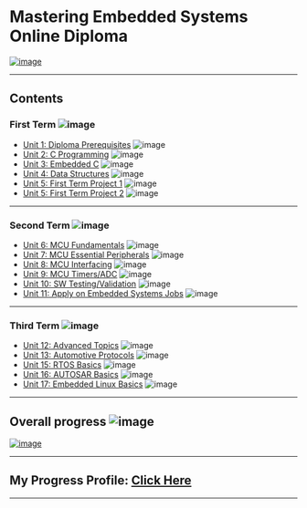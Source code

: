 # Mastering Embedded Systems Online Diploma

[![image](https://github.com/darshme7/embedded_systems_online_diploma/blob/main/websitesnap.PNG)](https://www.learn-in-depth.com/online-diploma/darshme7%40gmail.com)

---

## Contents

### First Term ![image](https://progress-bar.dev/100/?title=Done)

- [Unit 1: Diploma Prerequisites](https://github.com/darshme7/embedded_systems_online_diploma) ![image](https://progress-bar.dev/100/?title=No_Assignments&color=bababa)
- [Unit 2: C Programming](C_Programming) ![image](https://progress-bar.dev/100/)
- [Unit 3: Embedded C](Unit3_EmbeddedC) ![image](https://progress-bar.dev/100/)
- [Unit 4: Data Structures](Unit4_DataStructures) ![image](https://progress-bar.dev/100/)
- [Unit 5: First Term Project 1](Unit5_FirstTerm_Final_Project1) ![image](https://progress-bar.dev/100/)
- [Unit 5: First Term Project 2](Unit5_FirstTerm_Final_Project2) ![image](https://progress-bar.dev/100/)

---

### Second Term ![image](https://progress-bar.dev/100/?title=Done&color=ff00ff)

- [Unit 6: MCU Fundamentals](Unit6_MCUFundamentals) ![image](https://progress-bar.dev/100/)
- [Unit 7: MCU Essential Peripherals](Unit7_MCUEssentialPeripherals) ![image](https://progress-bar.dev/100/)
- [Unit 8: MCU Interfacing](Unit8_MCUInterfacing) ![image](https://progress-bar.dev/100/)
- [Unit 9: MCU Timers/ADC](Unit9_TimersAndADC) ![image](https://progress-bar.dev/100/)
- [Unit 10: SW Testing/Validation](https://github.com/darshme7/embedded_systems_online_diploma) ![image](https://progress-bar.dev/100/)
- [Unit 11: Apply on Embedded Systems Jobs](https://github.com/darshme7/embedded_systems_online_diploma) ![image](https://progress-bar.dev/100/?title=Exams&color=bababa)

---

### Third Term ![image](https://progress-bar.dev/0/?title=Start_Soon&color=ff0000)

- [Unit 12: Advanced Topics](https://github.com/darshme7/embedded_systems_online_diploma) ![image](https://progress-bar.dev/0/)
- [Unit 13: Automotive Protocols](https://github.com/darshme7/embedded_systems_online_diploma) ![image](https://progress-bar.dev/0/)
- [Unit 15: RTOS Basics](https://github.com/darshme7/embedded_systems_online_diploma) ![image](https://progress-bar.dev/0/)
- [Unit 16: AUTOSAR Basics](https://github.com/darshme7/embedded_systems_online_diploma) ![image](https://progress-bar.dev/0/)
- [Unit 17: Embedded Linux Basics](https://github.com/darshme7/embedded_systems_online_diploma) ![image](https://progress-bar.dev/0/)

---

## Overall progress ![image](https://progress-bar.dev/2/?scale=3&title=Terms&suffix=&width=230&color=aa00ff)

[![image](https://github.com/darshme7/embedded_systems_online_diploma/blob/main/certificate.PNG)](https://www.learn-in-depth.com/online-diploma/darshme7%40gmail.com)

---

## My Progress Profile: [Click Here](https://www.learn-in-depth.com/online-diploma/darshme7%40gmail.com)

---
